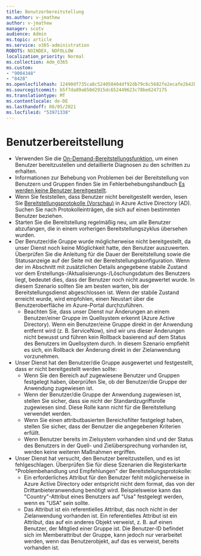 ```yaml
---
title: Benutzerbereitstellung
ms.author: v-jmathew
author: v-jmathew
manager: scotv
audience: Admin
ms.topic: article
ms.service: o365-administration
ROBOTS: NOINDEX, NOFOLLOW
localization_priority: Normal
ms.collection: Adm_O365
ms.custom:
- "9004348"
- "8428"
ms.openlocfilehash: 12490df735ca8c524058404df92db79c6c5682fe2ecafe2b42baed70fa3ab142
ms.sourcegitcommit: b5f7da89a650d2915dc652449623c78be6247175
ms.translationtype: MT
ms.contentlocale: de-DE
ms.lasthandoff: 08/05/2021
ms.locfileid: "53971338"
---
```

# <a name="user-provisioning"></a>Benutzerbereitstellung

- Verwenden Sie die [On-Demand-Bereitstellungsfunktion,](https://docs.microsoft.com/azure/active-directory/app-provisioning/provision-on-demand) um einen Benutzer bereitzustellen und detaillierte Diagnosen zu den schritten zu erhalten.
- Informationen zur Behebung von Problemen bei der Bereitstellung von Benutzern und Gruppen finden Sie im Fehlerbehebungshandbuch [Es werden keine Benutzer bereitgestellt](https://docs.microsoft.com/azure/active-directory/app-provisioning/application-provisioning-config-problem-no-users-provisioned).
- Wenn Sie feststellen, dass Benutzer nicht bereitgestellt werden, lesen Sie [Bereitstellungsprotokolle (Vorschau)](https://docs.microsoft.com/azure/active-directory/reports-monitoring/concept-provisioning-logs) in Azure Active Directory (AD). Suchen Sie nach Protokolleinträgen, die sich auf einen bestimmten Benutzer beziehen.
- Starten Sie die Bereitstellung regelmäßig neu, um alle Benutzer abzufangen, die in einem vorherigen Bereitstellungszyklus übersehen wurden.
- Der Benutzer/die Gruppe wurde möglicherweise nicht bereitgestellt, da unser Dienst noch keine Möglichkeit hatte, den Benutzer auszuwerten. Überprüfen Sie die Anleitung für die Dauer der Bereitstellung sowie die Statusanzeige auf der Seite mit der Bereitstellungskonfiguration. Wenn der im Abschnitt mit zusätzlichen Details angegebene stabile Zustand vor dem Erstellungs-/Aktualisierungs-/Löschungsdatum des Benutzers liegt, bedeutet dies, dass der Benutzer noch nicht ausgewertet wurde. In diesem Szenario sollten Sie am besten warten, bis der Bereitstellungsdienst abgeschlossen ist. Wenn der stabile Zustand erreicht wurde, wird empfohlen, einen Neustart über die Benutzeroberfläche im Azure-Portal durchzuführen.
  - Beachten Sie, dass unser Dienst nur Änderungen an einem Benutzer/einer Gruppe im Quellsystem erkennt (Azure Active Directory). Wenn ein Benutzer/eine Gruppe direkt in der Anwendung entfernt wird (z. B. ServiceNow), sind wir uns dieser Änderungen nicht bewusst und führen kein Rollback basierend auf dem Status des Benutzers im Quellsystem durch. In diesem Szenario empfiehlt es sich, ein Rollback der Änderung direkt in der Zielanwendung vorzunehmen.
- Unser Dienst hat den Benutzer/die Gruppe ausgewertet und festgestellt, dass er nicht bereitgestellt werden sollte:
  - Wenn Sie den Bereich auf zugewiesene Benutzer und Gruppen festgelegt haben, überprüfen Sie, ob der Benutzer/die Gruppe der Anwendung zugewiesen ist.
  - Wenn der Benutzer/die Gruppe der Anwendung zugewiesen ist, stellen Sie sicher, dass sie nicht der Standardzugriffsrolle zugewiesen sind. Diese Rolle kann nicht für die Bereitstellung verwendet werden.
  - Wenn Sie einen attributbasierten Bereichsfilter festgelegt haben, stellen Sie sicher, dass der Benutzer die angegebenen Kriterien erfüllt.
  - Wenn Benutzer bereits im Zielsystem vorhanden sind und der Status des Benutzers in der Quell- und Zielübersprechung vorhanden ist, werden keine weiteren Maßnahmen ergriffen.
- Unser Dienst hat versucht, den Benutzer bereitzustellen, und es ist fehlgeschlagen. Überprüfen Sie für diese Szenarien die Registerkarte "Problembehandlung und Empfehlungen" der Bereitstellungsprotokolle:
  - Ein erforderliches Attribut für den Benutzer fehlt möglicherweise in Azure Active Directory oder entspricht nicht dem format, das von der Drittanbieteranwendung benötigt wird. Beispielsweise kann das "Country"-Attribut eines Benutzers auf "Usa" festgelegt werden, wenn es "USA" sein sollte.
  - Das Attribut ist ein referentielles Attribut, das noch nicht in der Zielanwendung vorhanden ist. Ein referentielles Attribut ist ein Attribut, das auf ein anderes Objekt verweist, z. B. auf einen Benutzer, der Mitglied einer Gruppe ist. Die Benutzer-ID befindet sich im Memberattribut der Gruppe, kann jedoch nur verarbeitet werden, wenn das Benutzerobjekt, auf das es verweist, bereits vorhanden ist.
